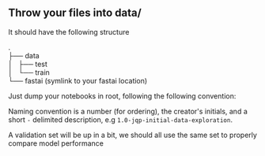## Throw your files into data/

It should have the following structure

.  
├── data  
│   ├── test  
│   └── train  
└── fastai (symlink to your fastai location)  


Just dump your notebooks in root, following the following convention:

Naming convention is a number (for ordering), the creator's initials, and a short `-` delimited description, e.g `1.0-jqp-initial-data-exploration`.

A validation set will be up in a bit, we should all use the same set to properly compare model performance
